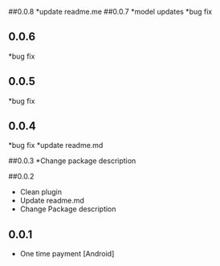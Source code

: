 ##0.0.8
 *update readme.me
##0.0.7
 *model updates
 *bug fix
 
## 0.0.6
 *bug fix
## 0.0.5
 *bug fix
## 0.0.4
 *bug fix
 *update readme.md

##0.0.3
*Change package description

##0.0.2

* Clean plugin 
* Update readme.md
* Change Package description


## 0.0.1


* One time payment [Android]
 
